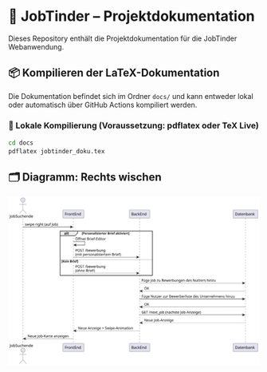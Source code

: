 # 📄 JobTinder – Projektdokumentation

Dieses Repository enthält die Projektdokumentation für die JobTinder Webanwendung.

## 📦 Kompilieren der LaTeX-Dokumentation

Die Dokumentation befindet sich im Ordner `docs/` und kann entweder lokal oder automatisch über GitHub Actions kompiliert werden.

### 🔧 Lokale Kompilierung (Voraussetzung: pdflatex oder TeX Live)

```bash
cd docs
pdflatex jobtinder_doku.tex
```

## 🗂️ Diagramm: Rechts wischen

![Rechts wischen](diagrams/rendered/rechts_wischen.svg)

